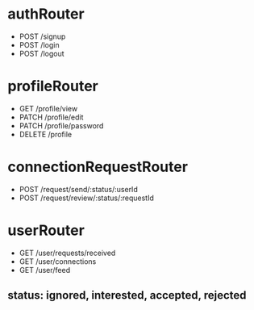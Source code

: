 # authRouter
- POST /signup
- POST /login
- POST /logout

# profileRouter
- GET /profile/view
- PATCH /profile/edit
- PATCH /profile/password
- DELETE /profile

# connectionRequestRouter
- POST /request/send/:status/:userId
- POST /request/review/:status/:requestId

# userRouter
- GET /user/requests/received
- GET /user/connections
- GET /user/feed


## status: ignored, interested, accepted, rejected
